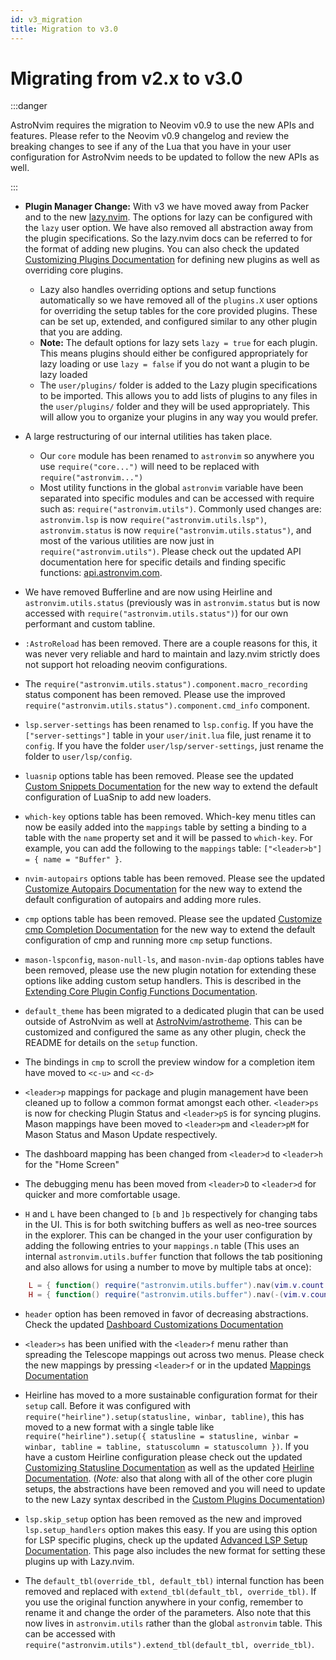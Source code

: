 ```yaml
---
id: v3_migration
title: Migration to v3.0
---
```


# Migrating from v2.x to v3.0

:::danger

AstroNvim requires the migration to Neovim v0.9 to use the new APIs and features. Please refer to the Neovim v0.9 changelog and review the breaking changes to see if any of the Lua that you have in your user configuration for AstroNvim needs to be updated to follow the new APIs as well.

:::

- **Plugin Manager Change:** With v3 we have moved away from Packer and to the new [lazy.nvim](https://github.com/folke/lazy.nvim). The options for lazy can be configured with the `lazy` user option. We have also removed all abstraction away from the plugin specifications. So the lazy.nvim docs can be referred to for the format of adding new plugins. You can also check the updated [Customizing Plugins Documentation](../Recipes/custom_plugins.md) for defining new plugins as well as overriding core plugins.

  - Lazy also handles overriding options and setup functions automatically so we have removed all of the `plugins.X` user options for overriding the setup tables for the core provided plugins. These can be set up, extended, and configured similar to any other plugin that you are adding.
  - **Note:** The default options for lazy sets `lazy = true` for each plugin. This means plugins should either be configured appropriately for lazy loading or use `lazy = false` if you do not want a plugin to be lazy loaded
  - The `user/plugins/` folder is added to the Lazy plugin specifications to be imported. This allows you to add lists of plugins to any files in the `user/plugins/` folder and they will be used appropriately. This will allow you to organize your plugins in any way you would prefer.

- A large restructuring of our internal utilities has taken place.

  - Our `core` module has been renamed to `astronvim` so anywhere you use `require("core...")` will need to be replaced with `require("astronvim...")`
  - Most utility functions in the global `astronvim` variable have been separated into specific modules and can be accessed with require such as: `require("astronvim.utils")`. Commonly used changes are: `astronvim.lsp` is now `require("astronvim.utils.lsp")`, `astronvim.status` is now `require("astronvim.utils.status")`, and most of the various utilities are now just in `require("astronvim.utils")`. Please check out the updated API documentation here for specific details and finding specific functions: [api.astronvim.com](https://api.astronvim.com).

- We have removed Bufferline and are now using Heirline and `astronvim.utils.status` (previously was in `astronvim.status` but is now accessed with `require("astronvim.utils.status")`) for our own performant and custom tabline.

- `:AstroReload` has been removed. There are a couple reasons for this, it was never very reliable and hard to maintain and lazy.nvim strictly does not support hot reloading neovim configurations.

- The `require("astronvim.utils.status").component.macro_recording` status component has been removed. Please use the improved `require("astronvim.utils.status").component.cmd_info` component.

- `lsp.server-settings` has been renamed to `lsp.config`. If you have the `["server-settings"]` table in your `user/init.lua` file, just rename it to `config`. If you have the folder `user/lsp/server-settings`, just rename the folder to `user/lsp/config`.

- `luasnip` options table has been removed. Please see the updated [Custom Snippets Documentation](../Recipes/snippets.md) for the new way to extend the default configuration of LuaSnip to add new loaders.

- `which-key` options table has been removed. Which-key menu titles can now be easily added into the `mappings` table by setting a binding to a table with the `name` property set and it will be passed to `which-key`. For example, you can add the following to the `mappings` table: `["<leader>b"] = { name = "Buffer" }`.

- `nvim-autopairs` options table has been removed. Please see the updated [Customize Autopairs Documentation](../Recipes/autopairs.md) for the new way to extend the default configuration of autopairs and adding more rules.

- `cmp` options table has been removed. Please see the updated [Customize cmp Completion Documentation](../Recipes/cmp.md) for the new way to extend the default configuration of cmp and running more `cmp` setup functions.

- `mason-lspconfig`, `mason-null-ls`, and `mason-nvim-dap` options tables have been removed, please use the new plugin notation for extending these options like adding custom setup handlers. This is described in the [Extending Core Plugin Config Functions Documentation](../Recipes/custom_plugins.md#extending-core-plugin-config-functions).

- `default_theme` has been migrated to a dedicated plugin that can be used outside of AstroNvim as well at [AstroNvim/astrotheme](https://github.com/AstroNvim/astrotheme). This can be customized and configured the same as any other plugin, check the README for details on the `setup` function.

- The bindings in `cmp` to scroll the preview window for a completion item have moved to `<c-u>` and `<c-d>`

- `<leader>p` mappings for package and plugin management have been cleaned up to follow a common format amongst each other. `<leader>ps` is now for checking Plugin Status and `<leader>pS` is for syncing plugins. Mason mappings have been moved to `<leader>pm` and `<leader>pM` for Mason Status and Mason Update respectively.

- The dashboard mapping has been changed from `<leader>d` to `<leader>h` for the "Home Screen"

- The debugging menu has been moved from `<leader>D` to `<leader>d` for quicker and more comfortable usage.

- `H` and `L` have been changed to `[b` and `]b` respectively for changing tabs in the UI. This is for both switching buffers as well as neo-tree sources in the explorer. This can be changed in the your user configuration by adding the following entries to your `mappings.n` table (This uses an internal `astronvim.utils.buffer` function that follows the tab positioning and also allows for using a number to move by multiple tabs at once):

```lua
    L = { function() require("astronvim.utils.buffer").nav(vim.v.count > 0 and vim.v.count or 1) end, desc = "Next buffer" },
    H = { function() require("astronvim.utils.buffer").nav(-(vim.v.count > 0 and vim.v.count or 1)) end, desc = "Previous buffer" },
```

- `header` option has been removed in favor of decreasing abstractions. Check the updated [Dashboard Customizations Documentation](../Recipes/alpha.md)

- `<leader>s` has been unified with the `<leader>f` menu rather than spreading the Telescope mappings out across two menus. Please check the new mappings by pressing `<leader>f` or in the updated [Mappings Documentation](../Basic%20Usage/mappings.md)

- Heirline has moved to a more sustainable configuration format for their `setup` call. Before it was configured with `require("heirline").setup(statusline, winbar, tabline)`, this has moved to a new format with a single table like `require("heirline").setup({ statusline = statusline, winbar = winbar, tabline = tabline, statuscolumn = statuscolumn })`. If you have a custom Heirline configuration please check out the updated [Customizing Statusline Documentation](../Recipes/status.md) as well as the updated [Heirline Documentation](https://github.com/rebelot/heirline.nvim/blob/master/cookbook.md). (_Note:_ also that along with all of the other core plugin setups, the abstractions have been removed and you will need to update to the new Lazy syntax described in the [Custom Plugins Documentation](../Recipes/custom_plugins.md#overriding-core-plugins))

- `lsp.skip_setup` option has been removed as the new and improved `lsp.setup_handlers` option makes this easy. If you are using this option for LSP specific plugins, check up the updated [Advanced LSP Setup Documentation](../Recipes/advanced_lsp.md#lsp-specific-plugins). This page also includes the new format for setting these plugins up with Lazy.nvim.

- The `default_tbl(override_tbl, default_tbl)` internal function has been removed and replaced with `extend_tbl(default_tbl, override_tbl)`. If you use the original function anywhere in your config, remember to rename it and change the order of the parameters. Also note that this now lives in `astronvim.utils` rather than the global `astronvim` table. This can be accessed with `require("astronvim.utils").extend_tbl(default_tbl, override_tbl)`.

